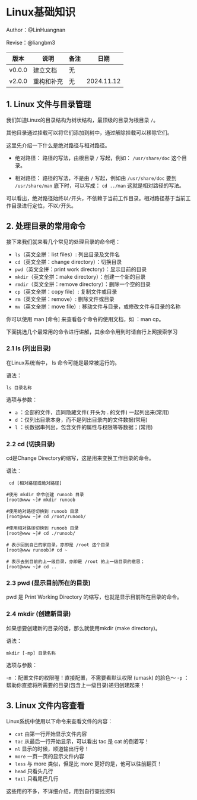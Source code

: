 # Linux基础知识

Author：@LinHuangnan

Revise：@liangbm3

| 版本 | 说明 |备注|日期|
| ---- | ---- | ---- |---|
| v0.0.0 | 建立文档 |无|  |
| v2.0.0 | 重构和补充|无|2024.11.12|

## 1. Linux 文件与目录管理

我们知道Linux的目录结构为树状结构，最顶级的目录为根目录 `/`。

其他目录通过挂载可以将它们添加到树中，通过解除挂载可以移除它们。

这里先介绍一下什么是绝对路径与相对路径。

- 绝对路径：
路径的写法，由根目录 `/` 写起，例如： `/usr/share/doc` 这个目录。

- 相对路径：
路径的写法，不是由 `/` 写起，例如由 `/usr/share/doc` 要到 `/usr/share/man` 底下时，可以写成： `cd ../man` 这就是相对路径的写法。

可以看出，绝对路径始终以`/`开头，不依赖于当前工作目录。相对路径基于当前工作目录进行定位，不以`/`开头。

## 2. 处理目录的常用命令

接下来我们就来看几个常见的处理目录的命令吧：

- `ls`（英文全拼：list files）: 列出目录及文件名
- `cd`（英文全拼：change directory）：切换目录
- `pwd`（英文全拼：print work directory）：显示目前的目录
- `mkdir`（英文全拼：make directory）：创建一个新的目录
- `rmdir`（英文全拼：remove directory）：删除一个空的目录
- `cp`（英文全拼：copy file）: 复制文件或目录
- `rm`（英文全拼：remove）: 删除文件或目录
- `mv`（英文全拼：move file）: 移动文件与目录，或修改文件与目录的名称

你可以使用 man [命令] 来查看各个命令的使用文档，如 ：man cp。

下面挑选几个最常用的命令进行讲解，其余命令用到时请自行上网搜索学习

### 2.1 ls (列出目录)

在Linux系统当中， ls 命令可能是最常被运行的。

语法：
```shell
ls 目录名称
```

选项与参数：

- `a` ：全部的文件，连同隐藏文件( 开头为 . 的文件) 一起列出来(常用)
- `d` ：仅列出目录本身，而不是列出目录内的文件数据(常用)
- `l` ：长数据串列出，包含文件的属性与权限等等数据；(常用)

### 2.2 cd (切换目录)

cd是Change Directory的缩写，这是用来变换工作目录的命令。

语法：
```shell
 cd [相对路径或绝对路径]
```

```shell
#使用 mkdir 命令创建 runoob 目录
[root@www ~]# mkdir runoob

#使用绝对路径切换到 runoob 目录
[root@www ~]# cd /root/runoob/

#使用相对路径切换到 runoob 目录
[root@www ~]# cd ./runoob/

# 表示回到自己的家目录，亦即是 /root 这个目录
[root@www runoob]# cd ~

# 表示去到目前的上一级目录，亦即是 /root 的上一级目录的意思；
[root@www ~]# cd ..
```

### 2.3 pwd (显示目前所在的目录)
pwd 是 Print Working Directory 的缩写，也就是显示目前所在目录的命令。

### 2.4 mkdir (创建新目录)

如果想要创建新的目录的话，那么就使用mkdir (make directory)。

语法：

```shell
mkdir [-mp] 目录名称
```

选项与参数：

-`m` ：配置文件的权限喔！直接配置，不需要看默认权限 (umask) 的脸色～
-`p` ：帮助你直接将所需要的目录(包含上一级目录)递归创建起来！

## 3. Linux 文件内容查看

Linux系统中使用以下命令来查看文件的内容：

- `cat`  由第一行开始显示文件内容
- `tac`  从最后一行开始显示，可以看出 tac 是 cat 的倒着写！
- `nl`   显示的时候，顺道输出行号！
- `more` 一页一页的显示文件内容
- `less` 与 more 类似，但是比 more 更好的是，他可以往前翻页！
- `head` 只看头几行
- `tail` 只看尾巴几行

这些用的不多，不详细介绍，用到自行查找资料
